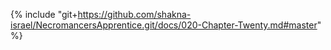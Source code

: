 {% include "git+https://github.com/shakna-israel/NecromancersApprentice.git/docs/020-Chapter-Twenty.md#master" %}
